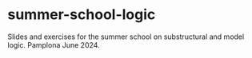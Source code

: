 # summer-school-logic
Slides and exercises for the summer school on substructural and model logic. Pamplona June 2024. 
